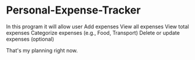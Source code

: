 # Personal-Expense-Tracker
 In this program it will allow user 
    Add expenses
    View all expenses
    View total expenses
    Categorize expenses (e.g., Food, Transport)
    Delete or update expenses (optional)

That's my planning right now.
